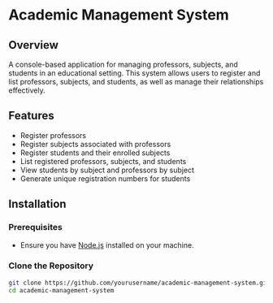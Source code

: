 # Academic Management System

## Overview
A console-based application for managing professors, subjects, and students in an educational setting. This system allows users to register and list professors, subjects, and students, as well as manage their relationships effectively.

## Features
- Register professors
- Register subjects associated with professors
- Register students and their enrolled subjects
- List registered professors, subjects, and students
- View students by subject and professors by subject
- Generate unique registration numbers for students

## Installation

### Prerequisites
- Ensure you have [Node.js](https://nodejs.org/) installed on your machine.

### Clone the Repository
```bash
git clone https://github.com/yourusername/academic-management-system.git
cd academic-management-system
